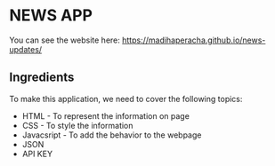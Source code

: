 # NEWS APP
You can see the website here:  https://madihaperacha.github.io/news-updates/
## Ingredients
To make this application, we need to cover the following topics:
* HTML - To represent the information on page
* CSS - To style the information
* Javacsript - To add the behavior to the webpage
* JSON
* API KEY
 
